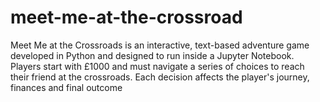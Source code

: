 # meet-me-at-the-crossroad
Meet Me at the Crossroads is an interactive, text-based adventure game developed in Python and designed to run inside a Jupyter Notebook.   Players start with £1000 and must navigate a series of choices to reach their friend at the crossroads.   Each decision affects the player's journey, finances and final outcome
